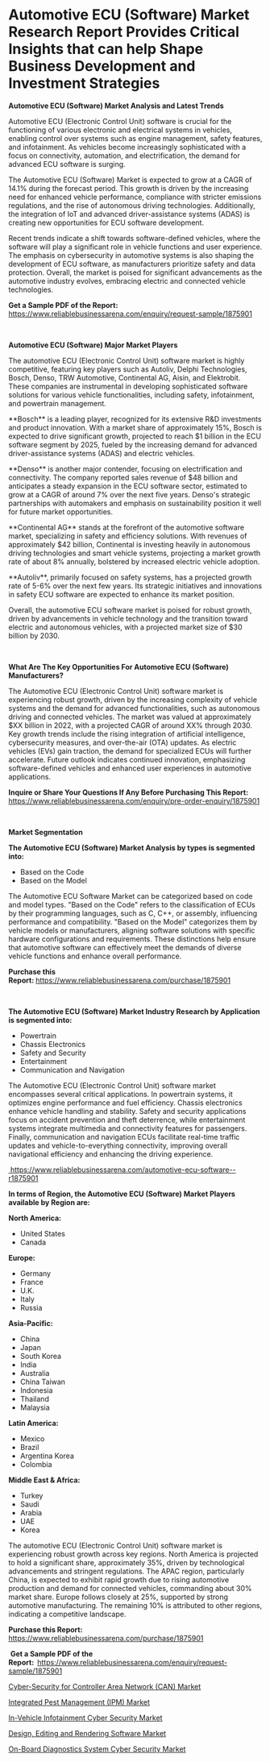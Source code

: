 <p><h1>Automotive ECU (Software) Market Research Report Provides Critical Insights that can help Shape Business Development and Investment Strategies</h1></p><p><strong>Automotive ECU (Software) Market Analysis and Latest Trends</strong></p>
<p><p>Automotive ECU (Electronic Control Unit) software is crucial for the functioning of various electronic and electrical systems in vehicles, enabling control over systems such as engine management, safety features, and infotainment. As vehicles become increasingly sophisticated with a focus on connectivity, automation, and electrification, the demand for advanced ECU software is surging.</p><p>The Automotive ECU (Software) Market is expected to grow at a CAGR of 14.1% during the forecast period. This growth is driven by the increasing need for enhanced vehicle performance, compliance with stricter emissions regulations, and the rise of autonomous driving technologies. Additionally, the integration of IoT and advanced driver-assistance systems (ADAS) is creating new opportunities for ECU software development.</p><p>Recent trends indicate a shift towards software-defined vehicles, where the software will play a significant role in vehicle functions and user experience. The emphasis on cybersecurity in automotive systems is also shaping the development of ECU software, as manufacturers prioritize safety and data protection. Overall, the market is poised for significant advancements as the automotive industry evolves, embracing electric and connected vehicle technologies.</p></p>
<p><strong>Get a Sample PDF of the Report:&nbsp;</strong> <a href="https://www.reliablebusinessarena.com/enquiry/request-sample/1875901?utm_campaign=2033&utm_medium=2&utm_source=Github&utm_content=ia&utm_term=11032025&utm_id=automotive-ecu-software">https://www.reliablebusinessarena.com/enquiry/request-sample/1875901</a></p>
<p>&nbsp;</p>
<p><strong>Automotive ECU (Software) Major Market Players</strong></p>
<p><p>The automotive ECU (Electronic Control Unit) software market is highly competitive, featuring key players such as Autoliv, Delphi Technologies, Bosch, Denso, TRW Automotive, Continental AG, Aisin, and Elektrobit. These companies are instrumental in developing sophisticated software solutions for various vehicle functionalities, including safety, infotainment, and powertrain management.</p><p>**Bosch** is a leading player, recognized for its extensive R&D investments and product innovation. With a market share of approximately 15%, Bosch is expected to drive significant growth, projected to reach $1 billion in the ECU software segment by 2025, fueled by the increasing demand for advanced driver-assistance systems (ADAS) and electric vehicles.</p><p>**Denso** is another major contender, focusing on electrification and connectivity. The company reported sales revenue of $48 billion and anticipates a steady expansion in the ECU software sector, estimated to grow at a CAGR of around 7% over the next five years. Denso's strategic partnerships with automakers and emphasis on sustainability position it well for future market opportunities.</p><p>**Continental AG** stands at the forefront of the automotive software market, specializing in safety and efficiency solutions. With revenues of approximately $42 billion, Continental is investing heavily in autonomous driving technologies and smart vehicle systems, projecting a market growth rate of about 8% annually, bolstered by increased electric vehicle adoption.</p><p>**Autoliv**, primarily focused on safety systems, has a projected growth rate of 5-6% over the next few years. Its strategic initiatives and innovations in safety ECU software are expected to enhance its market position.</p><p>Overall, the automotive ECU software market is poised for robust growth, driven by advancements in vehicle technology and the transition toward electric and autonomous vehicles, with a projected market size of $30 billion by 2030.</p></p>
<p>&nbsp;</p>
<p><strong>What Are The Key Opportunities For Automotive ECU (Software) Manufacturers?</strong></p>
<p><p>The Automotive ECU (Electronic Control Unit) software market is experiencing robust growth, driven by the increasing complexity of vehicle systems and the demand for advanced functionalities, such as autonomous driving and connected vehicles. The market was valued at approximately $XX billion in 2022, with a projected CAGR of around XX% through 2030. Key growth trends include the rising integration of artificial intelligence, cybersecurity measures, and over-the-air (OTA) updates. As electric vehicles (EVs) gain traction, the demand for specialized ECUs will further accelerate. Future outlook indicates continued innovation, emphasizing software-defined vehicles and enhanced user experiences in automotive applications.</p></p>
<p><strong>Inquire or Share Your Questions If Any Before Purchasing This Report:</strong> <a href="https://www.reliablebusinessarena.com/enquiry/pre-order-enquiry/1875901?utm_campaign=2033&utm_medium=2&utm_source=Github&utm_content=ia&utm_term=11032025&utm_id=automotive-ecu-software">https://www.reliablebusinessarena.com/enquiry/pre-order-enquiry/1875901</a></p>
<p>&nbsp;</p>
<p><strong>Market Segmentation</strong></p>
<p><strong>The Automotive ECU (Software) Market Analysis by types is segmented into:</strong></p>
<p><ul><li>Based on the Code</li><li>Based on the Model</li></ul></p>
<p><p>The Automotive ECU Software Market can be categorized based on code and model types. "Based on the Code" refers to the classification of ECUs by their programming languages, such as C, C++, or assembly, influencing performance and compatibility. "Based on the Model" categorizes them by vehicle models or manufacturers, aligning software solutions with specific hardware configurations and requirements. These distinctions help ensure that automotive software can effectively meet the demands of diverse vehicle functions and enhance overall performance.</p></p>
<p><strong>Purchase this Report:&nbsp;</strong><a href="https://www.reliablebusinessarena.com/purchase/1875901?utm_campaign=2033&utm_medium=2&utm_source=Github&utm_content=ia&utm_term=11032025&utm_id=automotive-ecu-software">https://www.reliablebusinessarena.com/purchase/1875901</a></p>
<p>&nbsp;</p>
<p><strong>The Automotive ECU (Software) Market Industry Research by Application is segmented into:</strong></p>
<p><ul><li>Powertrain</li><li>Chassis Electronics</li><li>Safety and Security</li><li>Entertainment</li><li>Communication and Navigation</li></ul></p>
<p><p>The Automotive ECU (Electronic Control Unit) software market encompasses several critical applications. In powertrain systems, it optimizes engine performance and fuel efficiency. Chassis electronics enhance vehicle handling and stability. Safety and security applications focus on accident prevention and theft deterrence, while entertainment systems integrate multimedia and connectivity features for passengers. Finally, communication and navigation ECUs facilitate real-time traffic updates and vehicle-to-everything connectivity, improving overall navigational efficiency and enhancing the driving experience.</p></p>
<p><a href="https://www.reliablebusinessarena.com/automotive-ecu-software--r1875901?utm_campaign=2033&utm_medium=2&utm_source=Github&utm_content=ia&utm_term=11032025&utm_id=automotive-ecu-software">&nbsp;https://www.reliablebusinessarena.com/automotive-ecu-software--r1875901</a></p>
<p><strong>In terms of Region, the Automotive ECU (Software) Market Players available by Region are:</strong></p>
<p>
    <p> <strong> North America: </strong>
        <ul>
            <li>United States</li>
            <li>Canada</li>
        </ul>
        </p> 
    <p> <strong> Europe: </strong>
        <ul>
            <li>Germany</li>
            <li>France</li>
            <li>U.K.</li>
            <li>Italy</li>
            <li>Russia</li>
        </ul>
        </p> 
    <p> <strong> Asia-Pacific: </strong>
        <ul>
            <li>China</li>
            <li>Japan</li>
            <li>South Korea</li>
            <li>India</li>
            <li>Australia</li>
            <li>China Taiwan</li>
            <li>Indonesia</li>
            <li>Thailand</li>
            <li>Malaysia</li>
        </ul>
        </p> 
    <p> <strong> Latin America: </strong>
        <ul>
            <li>Mexico</li>
            <li>Brazil</li>
            <li>Argentina Korea</li>
            <li>Colombia</li>
        </ul>
        </p> 
    <p> <strong> Middle East & Africa: </strong>
        <ul>
            <li>Turkey</li>
            <li>Saudi</li>
            <li>Arabia</li>
            <li>UAE</li>
            <li>Korea</li>
        </ul>
    </p>
    </p>
<p><p>The automotive ECU (Electronic Control Unit) software market is experiencing robust growth across key regions. North America is projected to hold a significant share, approximately 35%, driven by technological advancements and stringent regulations. The APAC region, particularly China, is expected to exhibit rapid growth due to rising automotive production and demand for connected vehicles, commanding about 30% market share. Europe follows closely at 25%, supported by strong automotive manufacturing. The remaining 10% is attributed to other regions, indicating a competitive landscape.</p></p>
<p><strong>Purchase this Report: </strong><a href="https://www.reliablebusinessarena.com/purchase/1875901?utm_campaign=2033&utm_medium=2&utm_source=Github&utm_content=ia&utm_term=11032025&utm_id=automotive-ecu-software">https://www.reliablebusinessarena.com/purchase/1875901</a></p>
<p>&nbsp;<strong>Get a Sample PDF of the Report:&nbsp;&nbsp;</strong><a href="https://www.reliablebusinessarena.com/enquiry/request-sample/1875901?utm_campaign=2033&utm_medium=2&utm_source=Github&utm_content=ia&utm_term=11032025&utm_id=automotive-ecu-software">https://www.reliablebusinessarena.com/enquiry/request-sample/1875901</a></p>
<p><strong></strong></p>
<p><p><a href="https://github.com/dukawashviro/Market-Research-Report-List-1/blob/main/cyber-security-for-controller-area-network-can-market.md?utm_campaign=2033&utm_medium=2&utm_source=Github&utm_content=ia&utm_term=11032025&utm_id=automotive-ecu-software">Cyber-Security for Controller Area Network (CAN) Market</a></p><p><a href="https://github.com/molayrabeta/Market-Research-Report-List-1/blob/main/integrated-pest-management-ipm-market.md?utm_campaign=2033&utm_medium=2&utm_source=Github&utm_content=ia&utm_term=11032025&utm_id=automotive-ecu-software">Integrated Pest Management (IPM) Market</a></p><p><a href="https://github.com/timayuethem/Market-Research-Report-List-1/blob/main/in-vehicle-infotainment-cyber-security-market.md?utm_campaign=2033&utm_medium=2&utm_source=Github&utm_content=ia&utm_term=11032025&utm_id=automotive-ecu-software">In-Vehicle Infotainment Cyber Security Market</a></p><p><a href="https://github.com/koopalujale2/Market-Research-Report-List-1/blob/main/design-editing-and-rendering-software-market.md?utm_campaign=2033&utm_medium=2&utm_source=Github&utm_content=ia&utm_term=11032025&utm_id=automotive-ecu-software">Design, Editing and Rendering Software Market</a></p><p><a href="https://github.com/rembaentin6f/Market-Research-Report-List-1/blob/main/on-board-diagnostics-system-cyber-security-market.md?utm_campaign=2033&utm_medium=2&utm_source=Github&utm_content=ia&utm_term=11032025&utm_id=automotive-ecu-software">On-Board Diagnostics System Cyber Security Market</a></p></p>